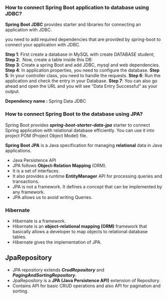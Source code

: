 ### How to connect Spring Boot application to database using JDBC?
**Spring Boot JDBC** provides starter and libraries for connecting an application with JDBC.

you need to add required dependencies that are provided by spring-boot to connect your application with JDBC.

**Step 1**: First create a database in MySQL with create DATABASE student;
**Step 2**:  Now, create a table inside this DB:  
**Step 3**: Create a spring Boot and add JDBC, mysql and web dependencies.  
**Step 4**: In application.properties, you need to configure the database.
**Step 5**: In your controller class, you need to handle the requests.
**Step 6**: Run the application and check the entry in your Database.
**Step 7**: You can also go ahead and open the URL and you will see “Data Entry Successful” as your output.

**Dependency name :** Spring Data JDBC

### How to connect Spring Boot to the database using JPA?
Spring Boot provides ***spring-boot-starter-data-jpa*** starter to connect Spring application with relational database efficiently. You can use it into project POM (Project Object Model) file.

**Spring Boot JPA** is a Java specification for managing **relational** data in Java applications.
- Java Persistence API
- JPA follows **Object-Relation Mapping** (ORM).
- It is a set of interfaces.
- It also provides a runtime **EntityManager** API for processing queries and transactions.
- JPA is not a framework. It defines a concept that can be implemented by any framework.
- JPA allows us to avoid writing Queries.

### Hibernate
- Hibernate is a framework.
- Hibernate is an **object-relational mapping (ORM)** framework that basically allows a developer to map objects to relational database tables.
- Hibernate gives the implementation of JPA.

## JpaRepository
- JPA repository extends ***CrudRepository*** and ***PagingAndSortingRepository***.
- JpaRepository is a **JPA (Java Persistence API)** extension of Repository.
- Contains API for basic CRUD operations and also API for pagination and sorting.